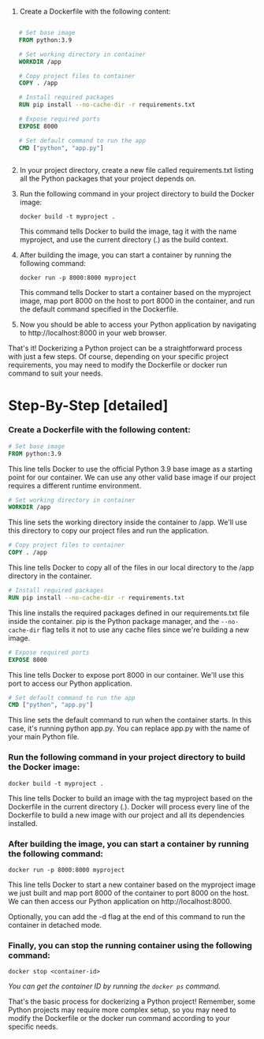 1. Create a Dockerfile with the following content:
```dockerfile

   # Set base image
   FROM python:3.9

   # Set working directory in container
   WORKDIR /app

   # Copy project files to container
   COPY . /app

   # Install required packages
   RUN pip install --no-cache-dir -r requirements.txt

   # Expose required ports
   EXPOSE 8000

   # Set default command to run the app
   CMD ["python", "app.py"]
   
```
2. In your project directory, create a new file called requirements.txt listing all the Python packages that your project depends on.

3. Run the following command in your project directory to build the Docker image: 

      `docker build -t myproject .`
   

   This command tells Docker to build the image, tag it with the name myproject, and use the current directory (.) as the build context.

4. After building the image, you can start a container by running the following command:

      `docker run -p 8000:8000 myproject`
   

   This command tells Docker to start a container based on the myproject image, map port 8000 on the host to port 8000 in the container, and run the default command specified in the Dockerfile.

5. Now you should be able to access your Python application by navigating to http://localhost:8000 in your web browser.

That's it! Dockerizing a Python project can be a straightforward process with just a few steps. Of course, depending on your specific project requirements, you may need to modify the Dockerfile or docker run command to suit your needs.

# Step-By-Step [detailed]

### Create a Dockerfile with the following content:

```dockerfile
# Set base image
FROM python:3.9
```

This line tells Docker to use the official Python 3.9 base image as a starting point for our container. We can use any other valid base image if our project requires a different runtime environment.

```dockerfile
# Set working directory in container
WORKDIR /app
``` 

This line sets the working directory inside the container to /app. We'll use this directory to copy our project files and run the application.

```dockerfile
# Copy project files to container
COPY . /app
```  

This line tells Docker to copy all of the files in our local directory to the /app directory in the container.

```dockerfile
# Install required packages
RUN pip install --no-cache-dir -r requirements.txt
```

This line installs the required packages defined in our requirements.txt file inside the container. pip is the Python package manager, and the `--no-cache-dir` flag tells it not to use any cache files since we're building a new image.

```dockerfile
# Expose required ports
EXPOSE 8000
```

This line tells Docker to expose port 8000 in our container. We'll use this port to access our Python application.

```dockerfile
# Set default command to run the app
CMD ["python", "app.py"]
``` 

This line sets the default command to run when the container starts. In this case, it's running python app.py. You can replace app.py with the name of your main Python file.


### Run the following command in your project directory to build the Docker image:


`docker build -t myproject .`


This line tells Docker to build an image with the tag myproject based on the Dockerfile in the current directory (.). Docker will process every line of the Dockerfile to build a new image with our project and all its dependencies installed.

### After building the image, you can start a container by running the following command:

`docker run -p 8000:8000 myproject`


This line tells Docker to start a new container based on the myproject image we just built and map port 8000 of the container to port 8000 on the host. We can then access our Python application on http://localhost:8000.

Optionally, you can add the -d flag at the end of this command to run the container in detached mode.

### Finally, you can stop the running container using the following command:

`docker stop <container-id>`
   

*You can get the container ID by running the `docker ps` command.*

That's the basic process for dockerizing a Python project! Remember, some Python projects may require more complex setup, so you may need to modify the Dockerfile or the docker run command according to your specific needs.
